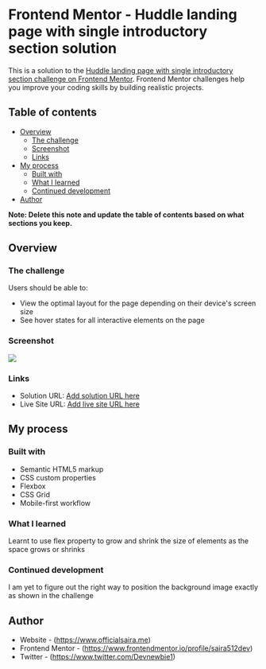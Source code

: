 # Frontend Mentor - Huddle landing page with single introductory section solution

This is a solution to the [Huddle landing page with single introductory section challenge on Frontend Mentor](https://www.frontendmentor.io/challenges/huddle-landing-page-with-a-single-introductory-section-B_2Wvxgi0). Frontend Mentor challenges help you improve your coding skills by building realistic projects.

## Table of contents

- [Overview](#overview)
  - [The challenge](#the-challenge)
  - [Screenshot](#screenshot)
  - [Links](#links)
- [My process](#my-process)
  - [Built with](#built-with)
  - [What I learned](#what-i-learned)
  - [Continued development](#continued-development)
- [Author](#author)

**Note: Delete this note and update the table of contents based on what sections you keep.**

## Overview

### The challenge

Users should be able to:

- View the optimal layout for the page depending on their device's screen size
- See hover states for all interactive elements on the page

### Screenshot

![](images/screenshot.jpg)

### Links

- Solution URL: [Add solution URL here](https://github.com/saira512dev/frontEndChallenge_5)
- Live Site URL: [Add live site URL here](https://nervous-joliot-888123.netlify.app/)

## My process

### Built with

- Semantic HTML5 markup
- CSS custom properties
- Flexbox
- CSS Grid
- Mobile-first workflow

### What I learned

Learnt to use flex property to grow and shrink the size of elements as the space grows or shrinks

### Continued development

I am yet to figure out the right way to position the background image exactly as shown in the challenge

## Author

- Website - (https://www.officialsaira.me)
- Frontend Mentor - (https://www.frontendmentor.io/profile/saira512dev)
- Twitter - (https://www.twitter.com/Devnewbie1)
